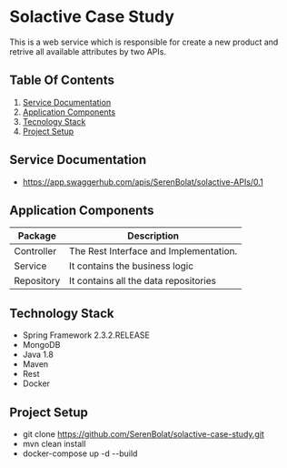# Solactive Case Study

This is a web service which is responsible for create a new product and retrive all available attributes by two APIs.


## Table Of Contents

1. [Service Documentation](#service-documentation)
2. [Application Components](#application-components)
3. [Tecnology Stack](#technology-stack)
4. [Project Setup](#project-setup)

## Service Documentation

- https://app.swaggerhub.com/apis/SerenBolat/solactive-APIs/0.1

## Application Components

|    Package    |                  Description                 |
|---------------|----------------------------------------------|
|  Controller   |  The Rest Interface and Implementation.      |
|  Service      |  It contains the business logic              |
|  Repository   |  It contains all the data repositories       |

## Technology Stack

- Spring Framework 2.3.2.RELEASE
- MongoDB
- Java 1.8
- Maven
- Rest
- Docker

## Project Setup

- git clone https://github.com/SerenBolat/solactive-case-study.git
- mvn clean install
- docker-compose up -d --build